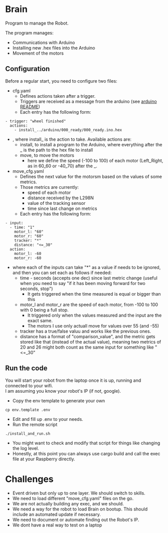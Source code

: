# Brain

Program to manage the Robot.

The program manages: 
- Communications with Arduino
- Installing new .hex files into the Arduino
- Movement of the motors

## Configuration

Before a regular start, you need to configure two files:
- cfg.yaml
  - Defines actions taken after a trigger.
  - Triggers are received as a message from the arduino (see [arduino README](./ARDUINO.md))
  - Each entry has the following form:
```
- trigger: "wheel finished"
  actions:
    - install_../arduino/000_ready/000_ready.ino.hex
```
  - , where install\_ is the action to take. Available actions are:
    - install, to install a program to the Arduino, where everything after the \_ is the path to the hex file to install
    - move, to move the motors
      - here we define the speed (-100 to 100) of each motor (Left_Right, as in 60_60 or -40_70) after the \_.
- move_cfg.yaml
  - Defines the next value for the motorsm based on the values of some metrics.
  - Those metrics are currently:
    - speed of each motor
    - distance received by the L298N
    - value of the tracking sensor 
    - time since last change on metrics
  - Each entry has the following form:
```
- input:
  - time: "1" 
    motor_l: "60"
    motor_r: "60"
    tracker: "*"
    distance: "<=_30"
  action:
    motor_l: -60
    motor_r: -60
```
  - where each of the inputs can take "\*" as a value if needs to be ignored, and then you can set each as follows if needed:
    - time - seconds (accepts one dec) since last metric change (useful when you need to say "if it has been moving forward for two seconds, stop")
      - It gets triggered when the time measured is equal or bigger than this
    - motor_l and motor_r  are the speed of each motor, from -100 to 100 with 0 being a full stop.
      - It triggered only when the values measured and the input are the exact same.
      - The motors I use only actuall move for values over 55 (and -55)
    - tracker has a true/false valuu and works like the previous ones.
    - distance has a format of "comparison_value", and the metric gets stored like that (instead of the actual value), meaning two metrics of 20 and 26 might both count as the same input for something like "<=\_30" 

## Run the code
You will start your robot from the laptop once it is up, running and connected to your wifi.  
I am assuming you know your robot's IP (if not, google).  
- Copy the env template to generate your own
```
cp env.template .env
```
- Edit and fill up .env to your needs.  
- Run the remote script
```
./install_and_run.sh
```
  - You might want to check and modify that script for things like changing the log level.
- Honestly, at this point you can always use cargo build and call the exec file at your Raspberry directly.

# Challenges
- Event driven but only up to one layer. We should switch to skills.
- We need to load different "move_cfg.yaml" files on the go.
- We are not actually building any exec, and we should.
- We need a way for the robot to load Brain on bootup. This should include an automated update if necessary.  
- We need to document or automate finding out the Robot's IP.
- We dont have a real way to test on a laptop

